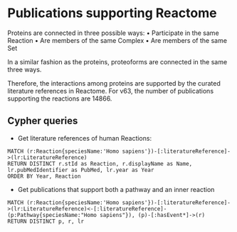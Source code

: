 # Publications supporting Reactome

Proteins are connected in three possible ways:
•	Participate in the same Reaction
•	Are members of the same Complex
•	Are members of the same Set

In a similar fashion as the proteins, proteoforms are connected in the same three ways.

Therefore, the interactions among proteins are supported by the curated literature references in Reactome. For v63, the number of
publications supporting the reactions are 14866.

## Cypher queries

* Get literature references of human Reactions:
~~~~
MATCH (r:Reaction{speciesName:'Homo sapiens'})-[:literatureReference]->(lr:LiteratureReference)
RETURN DISTINCT r.stId as Reaction, r.displayName as Name, lr.pubMedIdentifier as PubMed, lr.year as Year
ORDER BY Year, Reaction
~~~~

* Get publications that support both a pathway and an inner reaction
~~~~
MATCH (r:Reaction{speciesName:'Homo sapiens'})-[:literatureReference]->(lr:LiteratureReference)<-[:literatureReference]-(p:Pathway{speciesName:"Homo sapiens"}), (p)-[:hasEvent*]->(r)
RETURN DISTINCT p, r, lr
~~~~
